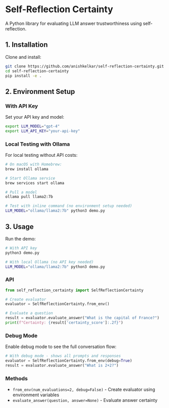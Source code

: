 # Self-Reflection Certainty

A Python library for evaluating LLM answer trustworthiness using self-reflection.

## 1. Installation

Clone and install:

```bash
git clone https://github.com/anishkelkar/self-reflection-certainty.git
cd self-reflection-certainty
pip install -e .
```

## 2. Environment Setup

### With API Key

Set your API key and model:

```bash
export LLM_MODEL="gpt-4"
export LLM_API_KEY="your-api-key"
```

### Local Testing with Ollama

For local testing without API costs:

```bash
# On macOS with Homebrew:
brew install ollama

# Start Ollama service
brew services start ollama

# Pull a model
ollama pull llama2:7b

# Test with inline command (no environment setup needed)
LLM_MODEL="ollama/llama2:7b" python3 demo.py
```

## 3. Usage

Run the demo:
```bash
# With API key
python3 demo.py

# With local Ollama (no API key needed)
LLM_MODEL="ollama/llama2:7b" python3 demo.py
```

### API

```python
from self_reflection_certainty import SelfReflectionCertainty

# Create evaluator
evaluator = SelfReflectionCertainty.from_env()

# Evaluate a question
result = evaluator.evaluate_answer("What is the capital of France?")
print(f"Certainty: {result['certainty_score']:.2f}")
```

### Debug Mode

Enable debug mode to see the full conversation flow:

```python
# With debug mode - shows all prompts and responses
evaluator = SelfReflectionCertainty.from_env(debug=True)
result = evaluator.evaluate_answer("What is 2+2?")
```

### Methods

- `from_env(num_evaluations=2, debug=False)` - Create evaluator using environment variables
- `evaluate_answer(question, answer=None)` - Evaluate answer certainty
